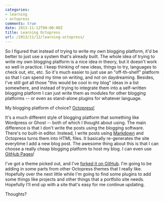 ```yaml
---
categories:
- learning
- octopress
comments: true
date: 2013-11-12T00:00:00Z
title: Learning Octopress
url: /2013/11/12/learning-octopress/
---
```


So I figured that instead of trying to write my own blogging platform, it'd be better to just use a system that's already built. The whole idea of trying to write my own blogging platform is a nice idea in theory, but it doesn't work so well in practice. I keep thinking of new ideas, things to try, languages to check out, etc, etc. So it's much easier to just use an "off-th-shelf" platform so that I can spend my time on writing, and not on daydreaming. Besides, I've still got all those "this would be cool in my blog" ideas in a list somewhere, and instead of trying to integrate them into a self-written blogging platform I can just write them as modules for other blogging platforms -- or even as stand-alone plugins for whatever language.

My blogging platform of choice? [Octopress!](http://octopress.org)

It's a much different style of blogging platform that something like Wordpress or Ghost -- both of which I thought about using. The main difference is that I don't write the posts using the blogging software. There's no built-in editor. Instead, I write posts using [Markdown](http://daringfireball.net/projects/markdown/) and Octopress turns them into HTML files. It basically re-generates the site everytime I add a new blog post. The awesome thing about this is that I can choose a really cheap blogging platform to host my blog. I can even use [GitHub Pages](http://pages.github.com/)!

I've got a theme picked out, and I've [forked it on GitHub](https://help.github.com/articles/fork-a-repo). I'm going to be adding in some parts from other Octopress themes that I really like. Hopefully over the next little while I'm going to find some plugins to add some things like projects and other things that a portfolio site needs. Hopefully I'll end up with a site that's easy for me continue updating.

Thoughts?
